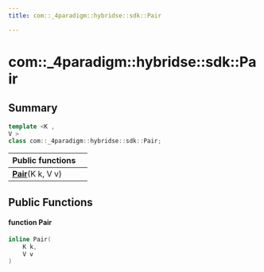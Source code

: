 ```yaml
---
title: com::_4paradigm::hybridse::sdk::Pair

---
```

# com::_4paradigm::hybridse::sdk::Pair



## Summary

```cpp
template <K ,
V >
class com::_4paradigm::hybridse::sdk::Pair;
```


|  Public functions|            |
| -------------- | -------------- |
|**[Pair](/hybridse/usage/api/c++/Classes/classcom_1_1__4paradigm_1_1hybridse_1_1sdk_1_1_pair.md#function-pair)**(K k, V v)|  |

## Public Functions

#### function Pair

```cpp
inline Pair(
    K k,
    V v
)
```


